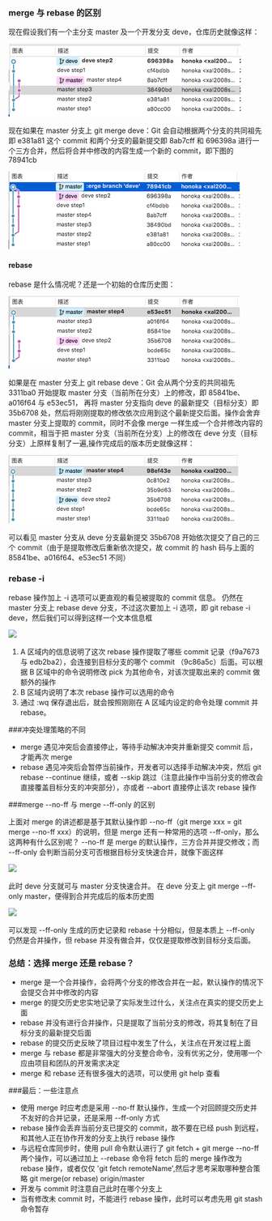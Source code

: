 ### merge 与 rebase 的区别


现在假设我们有一个主分支 master 及一个开发分支 deve，仓库历史就像这样：

![](1/1.png)

现在如果在 master 分支上 git merge deve：Git 会自动根据两个分支的共同祖先即 e381a81 这个 commit 和两个分支的最新提交即 8ab7cff 和 696398a 进行一个三方合并，然后将合并中修改的内容生成一个新的 commit，即下图的 78941cb

![](1/2.png)

#### rebase

rebase 是什么情况呢？还是一个初始的仓库历史图：

![](1/3.png)

如果是在 master 分支上 git rebase deve：Git 会从两个分支的共同祖先 3311ba0 开始提取 master 分支（当前所在分支）上的修改，即 85841be、a016f64 与 e53ec51，
再将 master 分支指向 deve 的最新提交（目标分支）即 35b6708 处，然后将刚刚提取的修改依次应用到这个最新提交后面。操作会舍弃 master 分支上提取的 commit，同时不会像 merge 
一样生成一个合并修改内容的 commit，相当于把 master 分支（当前所在分支）上的修改在 deve 分支（目标分支）上原样复制了一遍,操作完成后的版本历史就像这样：

![](1/4.png)

可以看见 master 分支从 deve 分支最新提交 35b6708 开始依次提交了自己的三个 commit（由于是提取修改后重新依次提交，故 commit 的 hash 码与上面的85841be、a016f64、e53ec51 不同）

### rebase -i

rebase 操作加上 -i 选项可以更直观的看见被提取的 commit 信息。
仍然在 master 分支上 rebase deve 分支，不过这次要加上 -i 选项，即 git rebase -i deve，然后我们可以得到这样一个文本信息框

![](1/5.png)

1. A 区域内的信息说明了这次 rebase 操作提取了哪些 commit 记录（f9a7673 与 edb2ba2），会连接到目标分支的哪个 commit （9c86a5c）后面。可以根据 B 区域中的命令说明修改 pick 为其他命令，对该次提取出来的 commit 做额外的操作
2. B 区域内说明了本次 rebase 操作可以选用的命令
3. 通过 :wq 保存退出后，就会按照刚刚在 A 区域内设定的命令处理 commit 并 rebase。

###冲突处理策略的不同
+ merge 遇见冲突后会直接停止，等待手动解决冲突并重新提交 commit 后，才能再次 merge
+ rebase 遇见冲突后会暂停当前操作，开发者可以选择手动解决冲突，然后 git rebase --continue 继续，或者 --skip 跳过（注意此操作中当前分支的修改会直接覆盖目标分支的冲突部分），亦或者 --abort 直接停止该次 rebase 操作


###merge --no-ff 与 merge --ff-only 的区别

上面对 merge 的讲述都是基于其默认操作即 --no-ff（git merge xxx = git merge --no-ff xxx）的说明，但是 merge 还有一种常用的选项 --ff-only，那么这两种有什么区别呢？
--no-ff 是 merge 的默认操作，三方合并并提交修改；而 --ff-only 会判断当前分支可否根据目标分支快速合并，就像下面这样

![](1/6.png)

此时 deve 分支就可与 master 分支快速合并。
在 deve 分支上 git merge --ff-only master，便得到合并完成后的版本历史图

![](1/7.png)

可以发现 --ff-only 生成的历史记录和 rebase 十分相似，但是本质上 --ff-only 仍然是合并操作，但 rebase 并没有做合并，仅仅是提取修改到目标分支后面。

### 总结：选择 merge 还是 rebase？

+ merge 是一个合并操作，会将两个分支的修改合并在一起，默认操作的情况下会提交合并中修改的内容
+ merge 的提交历史忠实地记录了实际发生过什么，关注点在真实的提交历史上面
+ rebase 并没有进行合并操作，只是提取了当前分支的修改，将其复制在了目标分支的最新提交后面
+ rebase 的提交历史反映了项目过程中发生了什么，关注点在开发过程上面
+ merge 与 rebase 都是非常强大的分支整合命令，没有优劣之分，使用哪一个应由项目和团队的开发需求决定
+ merge 和 rebase 还有很多强大的选项，可以使用 git help <command> 查看

###最后：一些注意点

+ 使用 merge 时应考虑是采用 --no-ff 默认操作，生成一个对回顾提交历史并不友好的合并记录，还是采用 --ff-only 方式
+ rebase 操作会丢弃当前分支已提交的 commit，故不要在已经 push 到远程，和其他人正在协作开发的分支上执行 rebase 操作
+ 与远程仓库同步时，使用 pull 命令默认进行了 git fetch + git merge --no-ff 两个操作，可以通过加上 --rebase 命令将 fetch 后的 merge 操作改为 rebase 操作，或者仅仅 'git fetch remoteName',然后才思考采取哪种整合策略 git merge(or rebase) origin/master
+ 开发与 commit 时注意自己此时在哪个分支上
+ 当有修改未 commit 时，不能进行 rebase 操作，此时可以考虑先用 git stash 命令暂存


